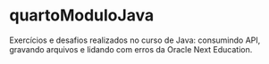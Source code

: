 # quartoModuloJava
Exercícios e desafios realizados no curso de Java: consumindo API, gravando arquivos e lidando com erros da Oracle Next Education.
